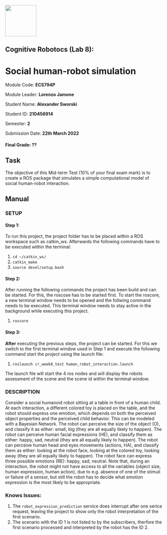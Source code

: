 <img src="https://people.bath.ac.uk/mtc47/img/collaborators/QM_Logo.png" height=100>

## Cognitive Robotocs (Lab 8): 
# Social human-robot simulation

Module Code: **ECS794P** 

Module Leader: **Lorenzo Jamone**

Student Name: **Alexander Sworski**

Student ID: **210456914**

Semester: **2**

Submission Date: **22th March 2022**

#### Final Grade: ??

## Task
The objective of this Mid-term Test (10% of your final exam mark) is to create a ROS package that simulates a simple computational model of social human-robot interaction.

## Manual

### SETUP

#### Step 1:
To run this project, the project folder has to be placed within a ROS workspace such as catkin_ws.
Afterwards the following commands have to be executed within the terminal:

1. `cd ~/catkin_ws/`
2. `catkin_make`
3. `source devel/setup.bash`

#### Step 2:
After running the following commands the project has been build and can be started. For this, the roscose has to be started first.
To start the roscore, a new terminal window needs to be opened and the follwing command needs to be executed. This terminal window needs to stay active in the background while executing this project.

1. `roscore`

#### Step 3:
**After** executing the previous steps, the project can be started. For this we switch to the first terminal window used in Step 1 and execute the following command start the project using the launch file:

1. `roslaunch cr_week8_test human_robot_interaction.launch`

The launch file will start the 4 ros nodes and will display the robots assessment of the scene and the scene id within the terminal window.

### DESCRIPTION
Consider a social humanoid robot sitting at a table in front of a human child. At each interaction, a different colored toy is placed on the table, and the robot should express one emotion, which depends on both the perceived object properties and the perceived child behavior. This can be modeled with a Bayesian Network. The robot can perceive the size of the object (O), and classify it as either: small, big (they are all equally likely to happen). The robot can perceive human facial expressions (HE), and classify them as either: happy, sad, neutral (they are all equally likely to happen). The robot can perceive human head and eyes movements (actions, HA), and classify them as either: looking at the robot face, looking at the colored toy, looking away (they are all equally likely to happen). The robot face can express three possible emotions (RE): happy, sad, neutral. Note that, during an interaction, the robot might not have access to all the variables (object size, human expression, human action), due to e.g. absence of one of the stimuli or failure of a sensor, but still the robot has to decide what emotion expression is the most likely to be appropriate.

### Knows Issues:
1. The `robot_expression_prediction` service does interrupt after one serice request, leaving the project to show only the robot interpretation of the first scenario.
2. The scenario with the ID 1 is not listed to by the subscribers, therfore the first scenario processed and interpreted by the robot has the ID 2.
